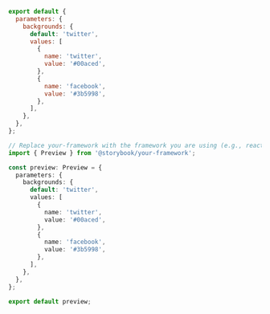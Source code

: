 ```js filename=".storybook/preview.js" renderer="common" language="js"
export default {
  parameters: {
    backgrounds: {
      default: 'twitter',
      values: [
        {
          name: 'twitter',
          value: '#00aced',
        },
        {
          name: 'facebook',
          value: '#3b5998',
        },
      ],
    },
  },
};
```

```ts filename=".storybook/preview.ts" renderer="common" language="ts"
// Replace your-framework with the framework you are using (e.g., react, vue3)
import { Preview } from '@storybook/your-framework';

const preview: Preview = {
  parameters: {
    backgrounds: {
      default: 'twitter',
      values: [
        {
          name: 'twitter',
          value: '#00aced',
        },
        {
          name: 'facebook',
          value: '#3b5998',
        },
      ],
    },
  },
};

export default preview;
```

